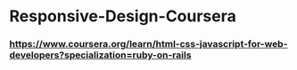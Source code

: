 # Responsive-Design-Coursera
### https://www.coursera.org/learn/html-css-javascript-for-web-developers?specialization=ruby-on-rails
